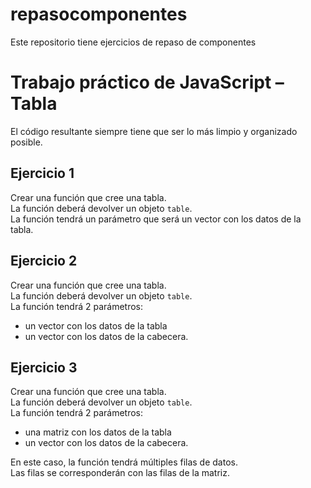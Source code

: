# repasocomponentes
Este repositorio tiene ejercicios de repaso de componentes

# Trabajo práctico de JavaScript – Tabla

El código resultante siempre tiene que ser lo más limpio y organizado posible.

## Ejercicio 1

Crear una función que cree una tabla.  
La función deberá devolver un objeto `table`.  
La función tendrá un parámetro que será un vector con los datos de la tabla.

## Ejercicio 2

Crear una función que cree una tabla.  
La función deberá devolver un objeto `table`.  
La función tendrá 2 parámetros:
- un vector con los datos de la tabla
- un vector con los datos de la cabecera.

## Ejercicio 3

Crear una función que cree una tabla.  
La función deberá devolver un objeto `table`.  
La función tendrá 2 parámetros:
- una matriz con los datos de la tabla
- un vector con los datos de la cabecera.

En este caso, la función tendrá múltiples filas de datos.  
Las filas se corresponderán con las filas de la matriz.
